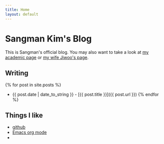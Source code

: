 ```yaml
---
title: Home
layout: default 
---
```


Sangman Kim's Blog
==================

This is Sangman's official blog. You may also want to take a look at [my academic page](http://cs.utexas.edu/~sangmank) or [my wife Jiwoo's page](http://www.cerc.utexas.edu/~jiwoo/). 

Writing
-------
 {% for post in site.posts %}
 * {{ post.date | date_to_string }} - [{{ post.title }}]({{ post.url }})
 {% endfor %}

Things I like
-------------
 * [github](http://www.github.com)
 * [Emacs org mode](http://orgmode.org/)
 *


